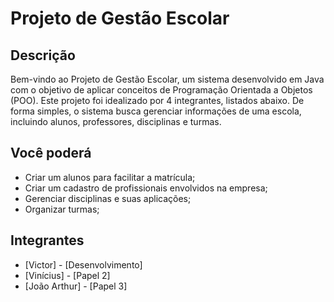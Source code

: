 # Projeto de Gestão Escolar

## Descrição
Bem-vindo ao Projeto de Gestão Escolar, um sistema desenvolvido em Java com o objetivo de aplicar conceitos de Programação Orientada a Objetos (POO). Este projeto foi idealizado por 4 integrantes, listados abaixo. De forma simples, o sistema busca gerenciar informações de uma escola, incluindo alunos, professores, disciplinas e turmas.

## Você poderá
- Criar um alunos para facilitar a matrícula;
- Criar um cadastro de profissionais envolvidos na empresa;
- Gerenciar disciplinas e suas aplicações;
- Organizar turmas;

## Integrantes
- [Victor] - [Desenvolvimento]
- [Vinícius] - [Papel 2]
- [João Arthur] - [Papel 3]


